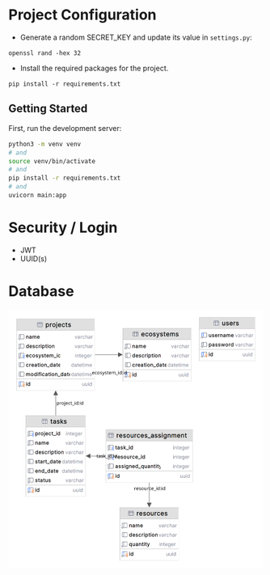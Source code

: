 # Project Configuration

- Generate a random SECRET_KEY and update its value in `settings.py`:

```shell
openssl rand -hex 32
```

- Install the required packages for the project.

```shell
pip install -r requirements.txt
```

## Getting Started

First, run the development server:

```bash
python3 -m venv venv
# and
source venv/bin/activate
# and
pip install -r requirements.txt
# and
uvicorn main:app
```

# Security / Login
- JWT
- UUID(s)

# Database

![Database Diagram](/assets/images/conservation_hub_api_database.png "Database Diagram")
